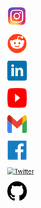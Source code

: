 <a href="https://instagram.com/innovationin_you?igshid=1fkp8yasn425p"><img src="580b57fcd9996e24bc43c521.png" alt="Instagram" align="bottom" height="45" width="45" ></a>

<a href="https://www.reddit.com/u/Creativeinsaan/?utm_source=share&utm_medium=ios_app&utm_name=iossmf"><img src="iDdntscPf-nfWKqzHRGFmhVxZm4hZgaKe5oyFws-yzA.png" alt="reddit" align="bottom" height="45" width="45" ></a>

<a href="http://linkedin.com/in/analupadhyay1998"><img src="Flat-Icon-In-Flat-Linked-In-Linked-Icon-2674741.png" alt="LinkedIn" align="bottom" height="45" width="45" ></a>

<a href="https://www.youtube.com/channel/UC5TCo8gN5fILJ2sojGcOpxA"><img src="youtube_social_icon_red.png" alt="YouTube" align="bottom" height="45" width="45" ></a>

<a href="mailto:innovationinyou06@gmail.com"><img src="1200px-Gmail_icon_(2020).svg.png" alt="Gmail" align="bottom" height="40" width="45" ></a>

<a href="https://www.facebook.com/InnovationbyAnalupadhyay/"><img src="Facebook-Logo.png" alt="Facebook" align="bottom" height="45" width="45" ></a> 

<a href="https://twitter.com/InnovationInyou"><img src="twitter-logo-icon-voronezh-russia-november-square-light-blue-color-164586095.png" alt="Twitter" align="bottom" height="45" width="45" ></a>

<a href="https://github.com/InnovationInyou"><img src="25231.png" alt="github" align="bottom" height="45" width="45" ></a>





 
